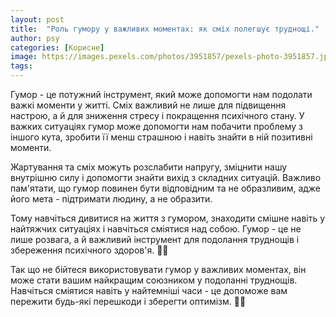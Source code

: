 ```yaml
---
layout: post
title:  "Роль гумору у важливих моментах: як сміх полегшує труднощі."
author: psy
categories: [Корисне]
image: https://images.pexels.com/photos/3951857/pexels-photo-3951857.jpeg?auto=compress&cs=tinysrgb&fit=crop&h=627&w=1200
tags: 
---
```


Гумор - це потужний інструмент, який може допомогти нам подолати важкі моменти у житті. Сміх важливий не лише для підвищення настрою, а й для зниження стресу і покращення психічного стану. У важких ситуаціях гумор може допомогти нам побачити проблему з іншого кута, зробити її менш страшною і навіть знайти в ній позитивні моменти.

Жартування та сміх можуть розслабити напругу, зміцнити нашу внутрішню силу і допомогти знайти вихід з складних ситуацій. Важливо пам'ятати, що гумор повинен бути відповідним та не образливим, адже його мета - підтримати людину, а не образити.

Тому навчіться дивитися на життя з гумором, знаходити смішне навіть у найтяжчих ситуаціях і навчіться сміятися над собою. Гумор - це не лише розвага, а й важливий інструмент для подолання труднощів і збереження психічного здоров'я. 🌟🤗

Так що не бійтеся використовувати гумор у важливих моментах, він може стати вашим найкращим союзником у подоланні труднощів. Навчіться сміятися навіть у найтемніші часи - це допоможе вам пережити будь-які перешкоди і зберегти оптимізм. 💪😊


